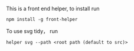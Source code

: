 This is a front end helper, to install run
```
npm install -g front-helper
```

To use svg tidy， run

```
helper svg --path <root path (default to src)>
```
